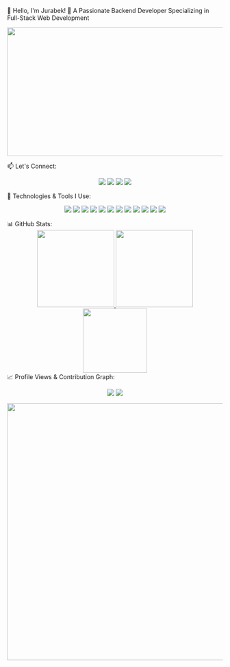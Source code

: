 🚀 Hello, I'm Jurabek! 👋
A Passionate Backend Developer Specializing in Full-Stack Web Development
<p align="center"> <img src="https://media.giphy.com/media/qgQUggAC3Pfv687qPC/giphy.gif" width="800" height="300" /> </p>
📫 Let's Connect:
<p align="center"> <a href="mailto:norqulovjorabek533@gmail.com"><img src="https://img.shields.io/badge/Email-D14836?style=for-the-badge&logo=gmail&logoColor=white"/></a> <a href="https://www.instagram.com/jurab_ekuzb" target="_blank"><img src="https://img.shields.io/badge/Instagram-E4405F?style=for-the-badge&logo=instagram&logoColor=white"/></a> <a href="https://t.me/jurabek_bekk" target="_blank"><img src="https://img.shields.io/badge/Telegram-2CA5E0?style=for-the-badge&logo=telegram&logoColor=white"/></a> <a href="https://www.linkedin.com/in/jurabek" target="_blank"><img src="https://img.shields.io/badge/LinkedIn-0A66C2?style=for-the-badge&logo=linkedin&logoColor=white"/></a> </p>
🚀 Technologies & Tools I Use:
<p align="center"> <img src="https://img.shields.io/badge/Python-3776AB?style=for-the-badge&logo=python&logoColor=white"/> <img src="https://img.shields.io/badge/Django-092E20?style=for-the-badge&logo=django&logoColor=white"/> <img src="https://img.shields.io/badge/DRF-ff1709?style=for-the-badge&logo=django&logoColor=white"/> <img src="https://img.shields.io/badge/Aiogram-00688C?style=for-the-badge&logo=telegram&logoColor=white"/> <img src="https://img.shields.io/badge/Java-007396?style=for-the-badge&logo=java&logoColor=white"/> <img src="https://img.shields.io/badge/JavaScript-F7DF1E?style=for-the-badge&logo=javascript&logoColor=black"/> <img src="https://img.shields.io/badge/HTML5-E34F26?style=for-the-badge&logo=html5&logoColor=white"/> <img src="https://img.shields.io/badge/CSS3-1572B6?style=for-the-badge&logo=css3&logoColor=white"/> <img src="https://img.shields.io/badge/Git-F05032?style=for-the-badge&logo=git&logoColor=white"/> <img src="https://img.shields.io/badge/SQL-003B57?style=for-the-badge&logo=postgresql&logoColor=white"/> <img src="https://img.shields.io/badge/Docker-2496ED?style=for-the-badge&logo=docker&logoColor=white"/> <img src="https://img.shields.io/badge/AWS-232F3E?style=for-the-badge&logo=amazonaws&logoColor=white"/> </p>
📊 GitHub Stats:
<div align="center"> <a href="https://github.com/jurabek-2"> <img src="https://github-readme-stats.vercel.app/api?username=jurabek-2&show_icons=true&theme=tokyonight&count_private=true&hide_border=true" height="180"/> </a> <a href="https://github.com/jurabek-2"> <img src="https://github-readme-streak-stats.herokuapp.com/?user=jurabek-2&theme=tokyonight&hide_border=true" height="180"/> </a> <br> <a href="https://github.com/jurabek-2"> <img src="https://github-readme-stats.vercel.app/api/top-langs/?username=jurabek-2&layout=compact&theme=tokyonight&hide_border=true" height="150"/> </a> </div>
📈 Profile Views & Contribution Graph:
<p align="center"> <img src="https://komarev.com/ghpvc/?username=jurabek-2&label=Profile%20Views&color=blue&style=plastic"/> <img src="https://github-profile-summary-cards.vercel.app/api/cards/profile-details?username=jurabek-2&theme=tokyonight"/> </p>
<p align="center"> <img src="https://media.giphy.com/media/ZVik7pBtu9dNS/giphy.gif" width="600" /> </p>

